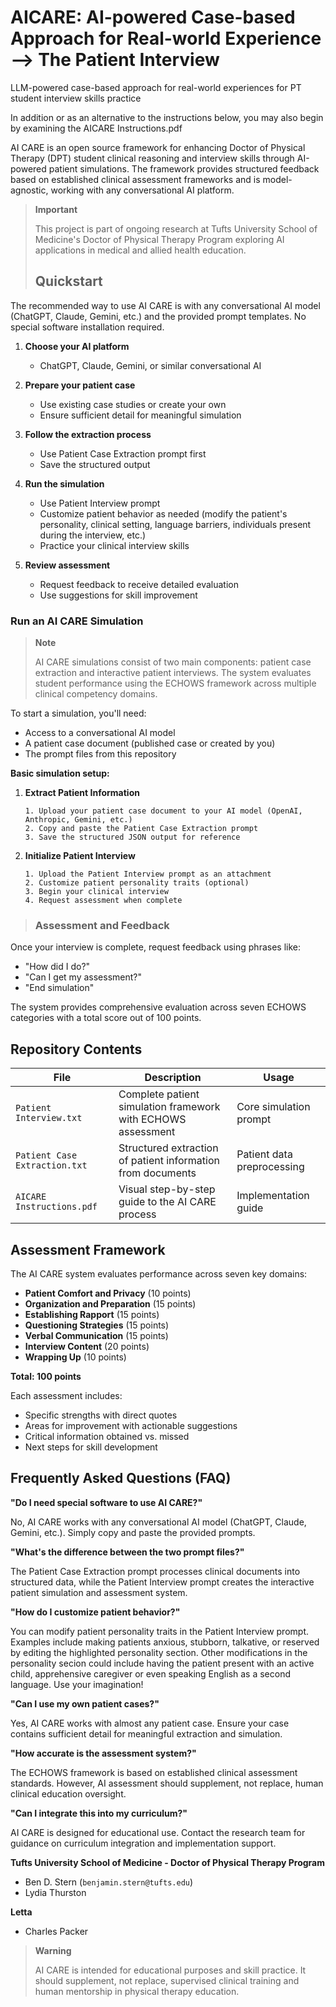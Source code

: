 # AICARE: AI-powered Case-based Approach for Real-world Experience --> The Patient Interview
LLM-powered case-based approach for real-world experiences for PT student interview skills practice

In addition or as an alternative to the instructions below, you may also begin by examining the AICARE Instructions.pdf

AI CARE is an open source framework for enhancing Doctor of Physical Therapy (DPT) student clinical reasoning and interview skills through AI-powered patient simulations. The framework provides structured feedback based on established clinical assessment frameworks and is model-agnostic, working with any conversational AI platform.
> **Important**
> 
> This project is part of ongoing research at Tufts University School of Medicine's Doctor of Physical Therapy Program exploring AI applications in medical and allied health education.
>
> ## Quickstart

The recommended way to use AI CARE is with any conversational AI model (ChatGPT, Claude, Gemini, etc.) and the provided prompt templates. No special software installation required.

1. **Choose your AI platform**
   - ChatGPT, Claude, Gemini, or similar conversational AI

2. **Prepare your patient case**
   - Use existing case studies or create your own
   - Ensure sufficient detail for meaningful simulation

3. **Follow the extraction process**
   - Use Patient Case Extraction prompt first
   - Save the structured output

4. **Run the simulation**
   - Use Patient Interview prompt
   - Customize patient behavior as needed (modify the patient's personality, clinical setting, language barriers, individuals present during the interview, etc.)
   - Practice your clinical interview skills

5. **Review assessment**
   - Request feedback to receive detailed evaluation
   - Use suggestions for skill improvement

### Run an AI CARE Simulation

> **Note**
> 
> AI CARE simulations consist of two main components: patient case extraction and interactive patient interviews. The system evaluates student performance using the ECHOWS framework across multiple clinical competency domains.

To start a simulation, you'll need:
- Access to a conversational AI model
- A patient case document (published case or created by you)
- The prompt files from this repository

**Basic simulation setup:**

1. **Extract Patient Information**
   ```
   1. Upload your patient case document to your AI model (OpenAI, Anthropic, Gemini, etc.)
   2. Copy and paste the Patient Case Extraction prompt
   3. Save the structured JSON output for reference
   ```

2. **Initialize Patient Interview**
   ```
   1. Upload the Patient Interview prompt as an attachment
   2. Customize patient personality traits (optional)
   3. Begin your clinical interview
   4. Request assessment when complete
   ```
>
> ### Assessment and Feedback

Once your interview is complete, request feedback using phrases like:
- "How did I do?"
- "Can I get my assessment?"
- "End simulation"

The system provides comprehensive evaluation across seven ECHOWS categories with a total score out of 100 points.

## Repository Contents

| File | Description | Usage |
|------|-------------|-------|
| `Patient Interview.txt` | Complete patient simulation framework with ECHOWS assessment | Core simulation prompt |
| `Patient Case Extraction.txt` | Structured extraction of patient information from documents | Patient data preprocessing |
| `AICARE Instructions.pdf` | Visual step-by-step guide to the AI CARE process | Implementation guide |

## Assessment Framework

The AI CARE system evaluates performance across seven key domains:

- **Patient Comfort and Privacy** (10 points)
- **Organization and Preparation** (15 points)
- **Establishing Rapport** (15 points)
- **Questioning Strategies** (15 points)
- **Verbal Communication** (15 points)
- **Interview Content** (20 points)
- **Wrapping Up** (10 points)

**Total: 100 points**

Each assessment includes:
- Specific strengths with direct quotes
- Areas for improvement with actionable suggestions
- Critical information obtained vs. missed
- Next steps for skill development

## Frequently Asked Questions (FAQ)

**"Do I need special software to use AI CARE?"**

No, AI CARE works with any conversational AI model (ChatGPT, Claude, Gemini, etc.). Simply copy and paste the provided prompts.

**"What's the difference between the two prompt files?"**

The Patient Case Extraction prompt processes clinical documents into structured data, while the Patient Interview prompt creates the interactive patient simulation and assessment system.

**"How do I customize patient behavior?"**

You can modify patient personality traits in the Patient Interview prompt. Examples include making patients anxious, stubborn, talkative, or reserved by editing the highlighted personality section. Other modifications in the personality secion could include having the patient present with an active child, apprehensive caregiver or even speaking English as a second language. Use your imagination!

**"Can I use my own patient cases?"**

Yes, AI CARE works with almost any patient case. Ensure your case contains sufficient detail for meaningful extraction and simulation.

**"How accurate is the assessment system?"**

The ECHOWS framework is based on established clinical assessment standards. However, AI assessment should supplement, not replace, human clinical education oversight.

**"Can I integrate this into my curriculum?"**

AI CARE is designed for educational use. Contact the research team for guidance on curriculum integration and implementation support.

**Tufts University School of Medicine - Doctor of Physical Therapy Program**
- Ben D. Stern (`benjamin.stern@tufts.edu`)
- Lydia Thurston

**Letta**
- Charles Packer

> **Warning**
> 
> AI CARE is intended for educational purposes and skill practice. It should supplement, not replace, supervised clinical training and human mentorship in physical therapy education.
